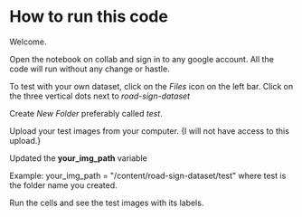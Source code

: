 # How to run this code
Welcome.

Open the notebook on collab and sign in to any google account.
All the code will run without any change or hastle.

To test with your own dataset, click on the _Files_ icon on the left bar.
Click on the three vertical dots next to _road-sign-dataset_

Create _New Folder_ preferably called _test_.

Upload your test images from your computer. {I will not have access to this upload.}

Updated the **your_img_path** variable

Example: your_img_path = "/content/road-sign-dataset/test" where test is the folder name you created.

Run the cells and see the test images with its labels.

